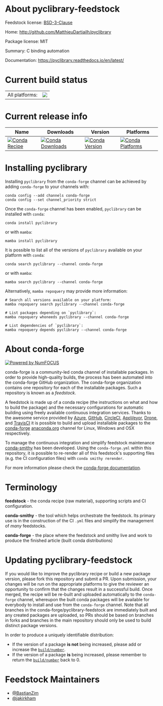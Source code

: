 About pyclibrary-feedstock
==========================

Feedstock license: [BSD-3-Clause](https://github.com/conda-forge/pyclibrary-feedstock/blob/main/LICENSE.txt)

Home: http://github.com/MatthieuDartiailh/pyclibrary

Package license: MIT

Summary: C binding automation

Documentation: https://pyclibrary.readthedocs.io/en/latest/

Current build status
====================


<table><tr><td>All platforms:</td>
    <td>
      <a href="https://dev.azure.com/conda-forge/feedstock-builds/_build/latest?definitionId=13685&branchName=main">
        <img src="https://dev.azure.com/conda-forge/feedstock-builds/_apis/build/status/pyclibrary-feedstock?branchName=main">
      </a>
    </td>
  </tr>
</table>

Current release info
====================

| Name | Downloads | Version | Platforms |
| --- | --- | --- | --- |
| [![Conda Recipe](https://img.shields.io/badge/recipe-pyclibrary-green.svg)](https://anaconda.org/conda-forge/pyclibrary) | [![Conda Downloads](https://img.shields.io/conda/dn/conda-forge/pyclibrary.svg)](https://anaconda.org/conda-forge/pyclibrary) | [![Conda Version](https://img.shields.io/conda/vn/conda-forge/pyclibrary.svg)](https://anaconda.org/conda-forge/pyclibrary) | [![Conda Platforms](https://img.shields.io/conda/pn/conda-forge/pyclibrary.svg)](https://anaconda.org/conda-forge/pyclibrary) |

Installing pyclibrary
=====================

Installing `pyclibrary` from the `conda-forge` channel can be achieved by adding `conda-forge` to your channels with:

```
conda config --add channels conda-forge
conda config --set channel_priority strict
```

Once the `conda-forge` channel has been enabled, `pyclibrary` can be installed with `conda`:

```
conda install pyclibrary
```

or with `mamba`:

```
mamba install pyclibrary
```

It is possible to list all of the versions of `pyclibrary` available on your platform with `conda`:

```
conda search pyclibrary --channel conda-forge
```

or with `mamba`:

```
mamba search pyclibrary --channel conda-forge
```

Alternatively, `mamba repoquery` may provide more information:

```
# Search all versions available on your platform:
mamba repoquery search pyclibrary --channel conda-forge

# List packages depending on `pyclibrary`:
mamba repoquery whoneeds pyclibrary --channel conda-forge

# List dependencies of `pyclibrary`:
mamba repoquery depends pyclibrary --channel conda-forge
```


About conda-forge
=================

[![Powered by
NumFOCUS](https://img.shields.io/badge/powered%20by-NumFOCUS-orange.svg?style=flat&colorA=E1523D&colorB=007D8A)](https://numfocus.org)

conda-forge is a community-led conda channel of installable packages.
In order to provide high-quality builds, the process has been automated into the
conda-forge GitHub organization. The conda-forge organization contains one repository
for each of the installable packages. Such a repository is known as a *feedstock*.

A feedstock is made up of a conda recipe (the instructions on what and how to build
the package) and the necessary configurations for automatic building using freely
available continuous integration services. Thanks to the awesome service provided by
[Azure](https://azure.microsoft.com/en-us/services/devops/), [GitHub](https://github.com/),
[CircleCI](https://circleci.com/), [AppVeyor](https://www.appveyor.com/),
[Drone](https://cloud.drone.io/welcome), and [TravisCI](https://travis-ci.com/)
it is possible to build and upload installable packages to the
[conda-forge](https://anaconda.org/conda-forge) [anaconda.org](https://anaconda.org/)
channel for Linux, Windows and OSX respectively.

To manage the continuous integration and simplify feedstock maintenance
[conda-smithy](https://github.com/conda-forge/conda-smithy) has been developed.
Using the ``conda-forge.yml`` within this repository, it is possible to re-render all of
this feedstock's supporting files (e.g. the CI configuration files) with ``conda smithy rerender``.

For more information please check the [conda-forge documentation](https://conda-forge.org/docs/).

Terminology
===========

**feedstock** - the conda recipe (raw material), supporting scripts and CI configuration.

**conda-smithy** - the tool which helps orchestrate the feedstock.
                   Its primary use is in the construction of the CI ``.yml`` files
                   and simplify the management of *many* feedstocks.

**conda-forge** - the place where the feedstock and smithy live and work to
                  produce the finished article (built conda distributions)


Updating pyclibrary-feedstock
=============================

If you would like to improve the pyclibrary recipe or build a new
package version, please fork this repository and submit a PR. Upon submission,
your changes will be run on the appropriate platforms to give the reviewer an
opportunity to confirm that the changes result in a successful build. Once
merged, the recipe will be re-built and uploaded automatically to the
`conda-forge` channel, whereupon the built conda packages will be available for
everybody to install and use from the `conda-forge` channel.
Note that all branches in the conda-forge/pyclibrary-feedstock are
immediately built and any created packages are uploaded, so PRs should be based
on branches in forks and branches in the main repository should only be used to
build distinct package versions.

In order to produce a uniquely identifiable distribution:
 * If the version of a package **is not** being increased, please add or increase
   the [``build/number``](https://docs.conda.io/projects/conda-build/en/latest/resources/define-metadata.html#build-number-and-string).
 * If the version of a package **is** being increased, please remember to return
   the [``build/number``](https://docs.conda.io/projects/conda-build/en/latest/resources/define-metadata.html#build-number-and-string)
   back to 0.

Feedstock Maintainers
=====================

* [@BastianZim](https://github.com/BastianZim/)
* [@jakirkham](https://github.com/jakirkham/)

